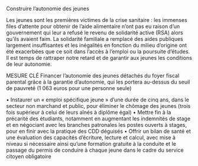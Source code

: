 Construire l’autonomie des jeunes

Les jeunes sont les premières victimes de la crise sanitaire : les immenses files d’attente pour obtenir de l’aide alimentaire n’ont pas eu raison d’un gouvernement qui leur a refusé le revenu de solidarité active (RSA) alors qu’ils avaient faim. La solidarité familiale a remplacé des aides publiques largement insuffisantes et les inégalités en fonction du milieu d’origine ont été exacerbées que ce soit dans l’accès à l’emploi ou la poursuite d’études. Il est temps de rattraper notre retard et de garantir aux jeunes les conditions de leur autonomie.

MESURE CLÉ
Financer l’autonomie des jeunes détachés du foyer fiscal parental grâce à la garantie d’autonomie, qui les portera au-dessus du seuil de pauvreté (1 063 euros pour une
personne seule)

• Instaurer un « emploi spécifique jeune » d’une durée de cinq ans, dans le secteur non marchand et public, pour éliminer le chômage des jeunes (trois fois supérieur à celui de leurs aînés à diplôme égal)
• Mettre fin à la précarité des étudiants, notamment en augmentant les indemnités de stage et en négociant avec les branches patronales les postes ouverts à stages, pour en finir avec la pratique des CDD déguisés
• Offrir un bilan de santé et une évaluation des capacités d’écriture, lecture et calcul, avec mise à niveau si nécessaire ainsi qu’une formation gratuite à la conduite et le passage du permis de conduire à chaque jeune dans le cadre du service citoyen obligatoire